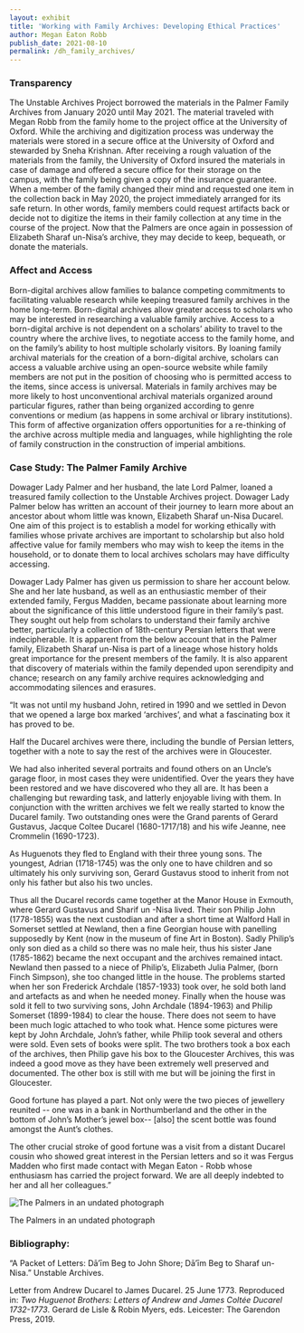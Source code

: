 ```yaml
---
layout: exhibit
title: 'Working with Family Archives: Developing Ethical Practices'
author: Megan Eaton Robb
publish_date: 2021-08-10
permalink: /dh_family_archives/
---
```

<h3>Transparency</h3>

<p>The Unstable Archives Project borrowed the materials in the Palmer Family Archives from January 2020 until May 2021. The material traveled with Megan Robb from the family home to the project office at the University of Oxford. While the archiving and digitization process was underway the materials were stored in a secure office at the University of Oxford and stewarded by Sneha Krishnan. After receiving a rough valuation of the materials from the family, the University of Oxford insured the materials in case of damage and offered a secure office for their storage on the campus, with the family being given a copy of the insurance guarantee. When a member of the family changed their mind and requested one item in the collection back in May 2020, the project immediately arranged for its safe return. In other words, family members could request artifacts back or decide not to digitize the items in their family collection at any time in the course of the project. Now that the Palmers are once again in possession of Elizabeth Sharaf un-Nisa’s archive, they may decide to keep, bequeath, or donate the materials.</p>

<h3>Affect and Access</h3>

<p>Born-digital archives allow families to balance competing commitments to facilitating valuable research while keeping treasured family archives in the home long-term. Born-digital archives allow greater access to scholars who may be interested in researching a valuable family archive. Access to a born-digital archive is not dependent on a scholars’ ability to travel to the country where the archive lives, to negotiate access to the family home, and on the family’s ability to host multiple scholarly visitors. By loaning family archival materials for the creation of a born-digital archive, scholars can access a valuable archive using an open-source website while family members are not put in the position of choosing who is permitted access to the items, since access is universal. Materials in family archives may be more likely to host unconventional archival materials organized around particular figures, rather than being organized according to genre conventions or medium (as happens in some archival or library institutions). This form of affective organization offers opportunities for a re-thinking of the archive across multiple media and languages, while highlighting the role of family construction in the construction of imperial ambitions.</p>

<h3>Case Study: The Palmer Family Archive</h3>

<p>Dowager Lady Palmer and her husband, the late Lord Palmer, loaned a treasured family collection to the Unstable Archives project. Dowager Lady Palmer below has written an account of their journey to learn more about an ancestor about whom little was known, Elizabeth Sharaf un-Nisa Ducarel. One aim of this project is to establish a model for working ethically with families whose private archives are important to scholarship but also hold affective value for family members who may wish to keep the items in the household, or to donate them to local archives scholars may have difficulty accessing.</p>

<p>Dowager Lady Palmer has given us permission to share her account below. She and her late husband, as well as an enthusiastic member of their extended family, Fergus Madden, became passionate about learning more about the significance of this little understood figure in their family’s past. They sought out help from scholars to understand their family archive better, particularly a collection of 18th-century Persian letters that were indecipherable. It is apparent from the below account that in the Palmer family, Elizabeth Sharaf un-Nisa is part of a lineage whose history holds great importance for the present members of the family. It is also apparent that discovery of materials within the family depended upon serendipity and chance; research on any family archive requires acknowledging and accommodating silences and erasures.</p>

<p class="quotation">“It was not until my husband John, retired in 1990 and we settled in Devon that we opened a large box marked ‘archives’, and what a fascinating box it has proved to be.</p>
<p class="quotation">Half the Ducarel archives were there, including the bundle of Persian letters, together with a note to say the rest of the archives were in Gloucester.</p>
<p class="quotation">We had also inherited several portraits and found others on an Uncle’s garage floor, in most cases they were unidentified.  Over the years they have been restored and we have discovered who they all are.  It has been a challenging but rewarding task, and latterly enjoyable living with them. In conjunction with the written archives we felt we really started to know the Ducarel family.  Two outstanding ones were the Grand parents of Gerard Gustavus, Jacque Coltee Ducarel (1680-1717/18) and his wife Jeanne, nee Crommelin (1690-1723).</p>
<p class="quotation">As Huguenots they fled to England with their three young sons. The youngest, Adrian (1718-1745) was the only one to have children and so ultimately his only surviving son, Gerard Gustavus stood to inherit from not only his father but also his two uncles.</p>
<p class="quotation">Thus all the Ducarel records came together at the Manor House in Exmouth, where Gerard Gustavus and Sharif un -Nisa lived.  Their son Philip John (1778-1855) was the next custodian and after a short time at Walford Hall in Somerset settled at Newland, then a fine Georgian house with panelling supposedly by Kent (now in the museum of fine Art in Boston). Sadly Philip’s only son died as a child so there was no male heir, thus his sister Jane (1785-1862) became the next occupant  and the archives remained intact. Newland  then passed to a niece of Philip’s, Elizabeth Julia Palmer, (born Finch Simpson), she too changed little in the house. The problems started when her son Frederick Archdale (1857-1933)  took over, he sold both land and artefacts as and when he needed money.  Finally when the house was sold it fell to two surviving sons, John Archdale (1894-1963) and Philip Somerset (1899-1984) to clear the house.  There does not seem to have been much logic attached to who took what.  Hence some pictures were kept by John Archdale, John’s father, while Philip took several and others were sold.  Even sets of books were split.  The two brothers took a box each of the archives, then Philip gave his box to the  Gloucester Archives, this was indeed a good move as they have been extremely well preserved and documented. The other box is still with me but will be joining the first in Gloucester.</p>
<p class="quotation">Good fortune has played a part. Not only were the two pieces of jewellery reunited -- one was in a bank in Northumberland and the other in the bottom of John’s Mother’s jewel box-- [also] the scent bottle was found amongst the Aunt’s clothes.</p>
<p class="quotation">The other crucial stroke of good fortune was a visit from a distant Ducarel cousin who showed great interest in the Persian letters and so it was Fergus Madden who first made contact with Megan Eaton - Robb whose enthusiasm has carried the project forward. We are all deeply indebted to her and all her colleagues.”</p>

<img src="https://github.com/unstable-archives/unstable_archives/blob/main/IMG_0836.jpg?raw=true" alt="The Palmers in an undated photograph" class="center">
<p class="caption">The Palmers in an undated photograph</p>

### Bibliography:
<p class="hang">“A Packet of Letters: Dā’īm Beg to John Shore; Dā’īm Beg to Sharaf un-Nisa.” Unstable Archives.</p>
<p class="hang">Letter from Andrew Ducarel to James Ducarel. 25 June 1773. Reproduced in: <i>Two Huguenot Brothers: Letters of Andrew and James Coltée Ducarel 1732-1773</i>. Gerard de Lisle & Robin Myers, eds. Leicester: The Garendon Press, 2019.</p>
